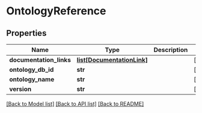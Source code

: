# OntologyReference

## Properties
Name | Type | Description | Notes
------------ | ------------- | ------------- | -------------
**documentation_links** | [**list[DocumentationLink]**](DocumentationLink.md) |  | [optional] 
**ontology_db_id** | **str** |  | [optional] 
**ontology_name** | **str** |  | [optional] 
**version** | **str** |  | [optional] 

[[Back to Model list]](../README.md#documentation-for-models) [[Back to API list]](../README.md#documentation-for-api-endpoints) [[Back to README]](../README.md)


